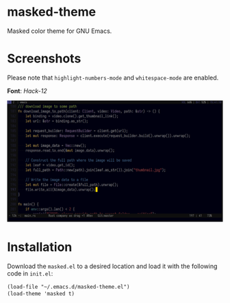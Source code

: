 # masked-theme
Masked color theme for GNU Emacs.

# Screenshots
Please note that `highlight-numbers-mode` and `whitespace-mode` are enabled.

**Font**: *Hack-12*

![Alt text](/screenshot.png "Screenshot")

# Installation
Download the `masked.el` to a desired location and load it with the following code in `init.el`:
```
(load-file "~/.emacs.d/masked-theme.el")
(load-theme 'masked t)
```
